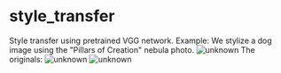 # style_transfer
Style transfer using pretrained VGG network.
Example: We stylize a dog image using the "Pillars of Creation" nebula photo.
![unknown](https://github.com/mhsiu01/style_transfer/assets/78574718/a8075d28-f118-4152-9bb9-744a8de78633)
The originals:
![unknown](https://github.com/mhsiu01/style_transfer/assets/78574718/15ca3718-481e-4433-869d-be0b143decb2)
![unknown](https://github.com/mhsiu01/style_transfer/assets/78574718/562fdb46-d2a4-4690-b029-4d2f4b549bf5)

